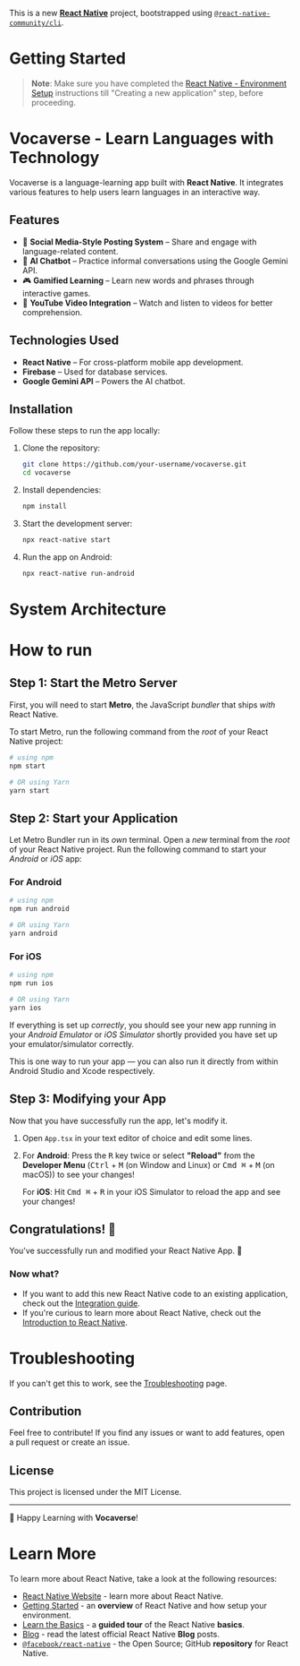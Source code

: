 This is a new [**React Native**](https://reactnative.dev) project, bootstrapped using [`@react-native-community/cli`](https://github.com/react-native-community/cli).

# Getting Started

>**Note**: Make sure you have completed the [React Native - Environment Setup](https://reactnative.dev/docs/environment-setup) instructions till "Creating a new application" step, before proceeding.

# Vocaverse - Learn Languages with Technology

Vocaverse is a language-learning app built with **React Native**. It integrates various features to help users learn languages in an interactive way.

## Features
- 📢 **Social Media-Style Posting System** – Share and engage with language-related content.
- 🤖 **AI Chatbot** – Practice informal conversations using the Google Gemini API.
- 🎮 **Gamified Learning** – Learn new words and phrases through interactive games.
- 🎥 **YouTube Video Integration** – Watch and listen to videos for better comprehension.

## Technologies Used
- **React Native** – For cross-platform mobile app development.
- **Firebase** – Used for database services.
- **Google Gemini API** – Powers the AI chatbot.

## Installation

Follow these steps to run the app locally:

1. Clone the repository:
   ```sh
   git clone https://github.com/your-username/vocaverse.git
   cd vocaverse
   ```
2. Install dependencies:
   ```sh
   npm install
   ```
3. Start the development server:
   ```sh
   npx react-native start
   ```
4. Run the app on Android:
   ```sh
   npx react-native run-android
   ```



# System Architecture

# How to run 

## Step 1: Start the Metro Server

First, you will need to start **Metro**, the JavaScript _bundler_ that ships _with_ React Native.

To start Metro, run the following command from the _root_ of your React Native project:

```bash
# using npm
npm start

# OR using Yarn
yarn start
```

## Step 2: Start your Application

Let Metro Bundler run in its _own_ terminal. Open a _new_ terminal from the _root_ of your React Native project. Run the following command to start your _Android_ or _iOS_ app:

### For Android

```bash
# using npm
npm run android

# OR using Yarn
yarn android
```

### For iOS

```bash
# using npm
npm run ios

# OR using Yarn
yarn ios
```

If everything is set up _correctly_, you should see your new app running in your _Android Emulator_ or _iOS Simulator_ shortly provided you have set up your emulator/simulator correctly.

This is one way to run your app — you can also run it directly from within Android Studio and Xcode respectively.


## Step 3: Modifying your App

Now that you have successfully run the app, let's modify it.

1. Open `App.tsx` in your text editor of choice and edit some lines.
2. For **Android**: Press the <kbd>R</kbd> key twice or select **"Reload"** from the **Developer Menu** (<kbd>Ctrl</kbd> + <kbd>M</kbd> (on Window and Linux) or <kbd>Cmd ⌘</kbd> + <kbd>M</kbd> (on macOS)) to see your changes!

   For **iOS**: Hit <kbd>Cmd ⌘</kbd> + <kbd>R</kbd> in your iOS Simulator to reload the app and see your changes!

## Congratulations! :tada:

You've successfully run and modified your React Native App. :partying_face:



### Now what?

- If you want to add this new React Native code to an existing application, check out the [Integration guide](https://reactnative.dev/docs/integration-with-existing-apps).
- If you're curious to learn more about React Native, check out the [Introduction to React Native](https://reactnative.dev/docs/getting-started).

# Troubleshooting

If you can't get this to work, see the [Troubleshooting](https://reactnative.dev/docs/troubleshooting) page.

## Contribution
Feel free to contribute! If you find any issues or want to add features, open a pull request or create an issue.

## License
This project is licensed under the MIT License.

---

🚀 Happy Learning with **Vocaverse**!

# Learn More

To learn more about React Native, take a look at the following resources:

- [React Native Website](https://reactnative.dev) - learn more about React Native.
- [Getting Started](https://reactnative.dev/docs/environment-setup) - an **overview** of React Native and how setup your environment.
- [Learn the Basics](https://reactnative.dev/docs/getting-started) - a **guided tour** of the React Native **basics**.
- [Blog](https://reactnative.dev/blog) - read the latest official React Native **Blog** posts.
- [`@facebook/react-native`](https://github.com/facebook/react-native) - the Open Source; GitHub **repository** for React Native.
